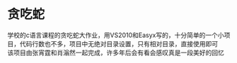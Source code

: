# 贪吃蛇
学校的c语言课程的贪吃蛇大作业，用VS2010和Easyx写的，十分简单的一个小项目，代码行数也不多，项目中无绝对目录设置，只有相对目录，直接使用即可  
该项目由张宵霆和肖滃然一起完成，许多年后会有看会感叹真是一段美好的回忆  
